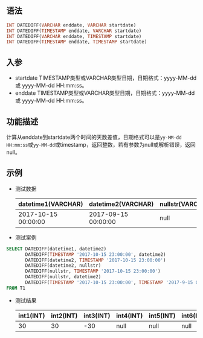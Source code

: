 ## 语法

```sql
INT DATEDIFF(VARCHAR enddate, VARCHAR startdate)
INT DATEDIFF(TIMESTAMP enddate, VARCHAR startdate)
INT DATEDIFF(VARCHAR enddate, TIMESTAMP startdate)
INT DATEDIFF(TIMESTAMP enddate, TIMESTAMP startdate)
```

## 入参

- startdate TIMESTAMP类型或VARCHAR类型日期，日期格式：yyyy-MM-dd 或 yyyy-MM-dd HH:mm:ss。
- enddate TIMESTAMP类型或VARCHAR类型日期，日期格式：yyyy-MM-dd 或 yyyy-MM-dd HH:mm:ss。

## 功能描述

计算从enddate到startdate两个时间的天数差值，日期格式可以是`yy-MM-dd HH:mm:ss`或`yy-MM-dd`或timestamp，返回整数，若有参数为null或解析错误，返回null。

## 示例

- 测试数据

  | datetime1(VARCHAR) | datetime2(VARCHAR) | nullstr(VARCHAR) |
    | --- | --- | --- |
  | 2017-10-15 00:00:00 | 2017-09-15 00:00:00 | null |


- 测试案例

```sql
SELECT DATEDIFF(datetime1, datetime2)                                            as int1,
       DATEDIFF(TIMESTAMP '2017-10-15 23:00:00', datetime2)                      as int2,
       DATEDIFF(datetime2, TIMESTAMP '2017-10-15 23:00:00')                      as int3,
       DATEDIFF(datetime2, nullstr)                                              as int4,
       DATEDIFF(nullstr, TIMESTAMP '2017-10-15 23:00:00')                        as int5,
       DATEDIFF(nullstr, datetime2)                                              as int6,
       DATEDIFF(TIMESTAMP '2017-10-15 23:00:00', TIMESTAMP '2017-9-15 00:00:00') as int7
FROM T1
```

- 测试结果

  | int1(INT) | int2(INT) | int3(INT) | int4(INT) | int5(INT) | int6(INT) | int7(INT) |
    | --- | --- | --- | --- | --- | --- | --- |
  | 30 | 30 | -30 | null | null | null | 30 |



